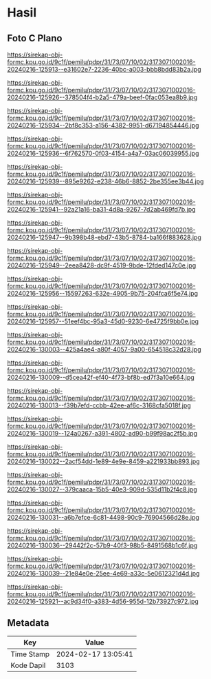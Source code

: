# Hasil

## Foto C Plano

https://sirekap-obj-formc.kpu.go.id/9c1f/pemilu/pdpr/31/73/07/10/02/3173071002016-20240216-125913--e31602e7-2236-40bc-a003-bbb8bdd83b2a.jpg

https://sirekap-obj-formc.kpu.go.id/9c1f/pemilu/pdpr/31/73/07/10/02/3173071002016-20240216-125926--378504f4-b2a5-479a-beef-0fac053ea8b9.jpg

https://sirekap-obj-formc.kpu.go.id/9c1f/pemilu/pdpr/31/73/07/10/02/3173071002016-20240216-125934--2bf8c353-a156-4382-9951-d67194854446.jpg

https://sirekap-obj-formc.kpu.go.id/9c1f/pemilu/pdpr/31/73/07/10/02/3173071002016-20240216-125936--6f762570-0f03-4154-a4a7-03ac06039955.jpg

https://sirekap-obj-formc.kpu.go.id/9c1f/pemilu/pdpr/31/73/07/10/02/3173071002016-20240216-125939--895e9262-e238-46b6-8852-2be355ee3b44.jpg

https://sirekap-obj-formc.kpu.go.id/9c1f/pemilu/pdpr/31/73/07/10/02/3173071002016-20240216-125941--92a21a16-ba31-4d8a-9267-7d2ab469fd7b.jpg

https://sirekap-obj-formc.kpu.go.id/9c1f/pemilu/pdpr/31/73/07/10/02/3173071002016-20240216-125947--9b398b48-ebd7-43b5-8784-ba166f883628.jpg

https://sirekap-obj-formc.kpu.go.id/9c1f/pemilu/pdpr/31/73/07/10/02/3173071002016-20240216-125949--2eea8428-dc9f-4519-9bde-12fded147c0e.jpg

https://sirekap-obj-formc.kpu.go.id/9c1f/pemilu/pdpr/31/73/07/10/02/3173071002016-20240216-125956--15597263-632e-4905-9b75-204fca6f5e74.jpg

https://sirekap-obj-formc.kpu.go.id/9c1f/pemilu/pdpr/31/73/07/10/02/3173071002016-20240216-125957--51eef4bc-95a3-45d0-9230-6e4725f9bb0e.jpg

https://sirekap-obj-formc.kpu.go.id/9c1f/pemilu/pdpr/31/73/07/10/02/3173071002016-20240216-130003--425a4ae4-a80f-4057-9a00-654518c32d28.jpg

https://sirekap-obj-formc.kpu.go.id/9c1f/pemilu/pdpr/31/73/07/10/02/3173071002016-20240216-130009--d5cea42f-ef40-4f73-bf8b-ed7f3a10e664.jpg

https://sirekap-obj-formc.kpu.go.id/9c1f/pemilu/pdpr/31/73/07/10/02/3173071002016-20240216-130013--f39b7efd-ccbb-42ee-af6c-3168cfa5018f.jpg

https://sirekap-obj-formc.kpu.go.id/9c1f/pemilu/pdpr/31/73/07/10/02/3173071002016-20240216-130019--124a0267-a391-4802-ad90-b99f98ac2f5b.jpg

https://sirekap-obj-formc.kpu.go.id/9c1f/pemilu/pdpr/31/73/07/10/02/3173071002016-20240216-130022--2acf54dd-1e89-4e9e-8459-a221933bb893.jpg

https://sirekap-obj-formc.kpu.go.id/9c1f/pemilu/pdpr/31/73/07/10/02/3173071002016-20240216-130027--379caaca-15b5-40e3-909d-535d11b2f4c8.jpg

https://sirekap-obj-formc.kpu.go.id/9c1f/pemilu/pdpr/31/73/07/10/02/3173071002016-20240216-130031--a6b7efce-6c81-4498-90c9-76904566d28e.jpg

https://sirekap-obj-formc.kpu.go.id/9c1f/pemilu/pdpr/31/73/07/10/02/3173071002016-20240216-130036--29442f2c-57b9-40f3-98b5-8491568b1c6f.jpg

https://sirekap-obj-formc.kpu.go.id/9c1f/pemilu/pdpr/31/73/07/10/02/3173071002016-20240216-130039--21e84e0e-25ee-4e69-a33c-5e0612321d4d.jpg

https://sirekap-obj-formc.kpu.go.id/9c1f/pemilu/pdpr/31/73/07/10/02/3173071002016-20240216-125921--ac9d34f0-a383-4d56-955d-12b73927c972.jpg


## Metadata

| Key        | Value               |
| ---------- | ------------------- |
| Time Stamp | 2024-02-17 13:05:41 |
| Kode Dapil | 3103                |



